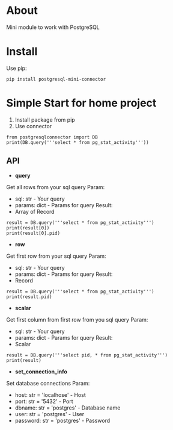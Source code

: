 # About
Mini module to work with PostgreSQL

# Install

Use pip:
```
pip install postgresql-mini-connector
```

# Simple Start for home project

1. Install package from pip
2. Use connector
```
from postgresqlconnector import DB
print(DB.query('''select * from pg_stat_activity'''))
```

## API

* **query** 

Get all rows from your sql query
Param:
  * sql: str - Your query
  * params: dict - Params for query 
Result:
  * Array of Record
```
result = DB.query('''select * from pg_stat_activity''')
print(result[0])
print(result[0].pid)
```
* **row** 

Get first row from your sql query
Param:
  * sql: str - Your query
  * params: dict - Params for query 
Result:
  * Record
```
result = DB.query('''select * from pg_stat_activity''')
print(result.pid)
```
* **scalar** 

Get first column from first row from you sql query
Param:
  * sql: str - Your query
  * params: dict - Params for query 
Result:
  * Scalar
```
result = DB.query('''select pid, * from pg_stat_activity''')
print(result)
```
* **set_connection_info** 

Set database connections
Param:
  * host: str = 'localhose' - Host
  * port: str = '5432' - Port
  * dbname: str = 'postgres' - Database name
  * user: str = 'postgres' - User
  * password: str = 'postgres' - Password
